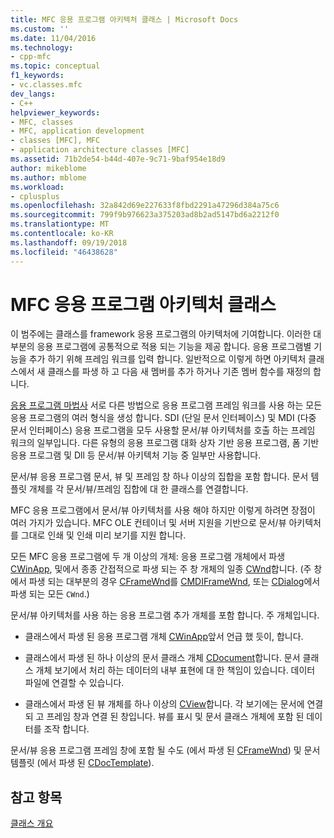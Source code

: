 ```yaml
---
title: MFC 응용 프로그램 아키텍처 클래스 | Microsoft Docs
ms.custom: ''
ms.date: 11/04/2016
ms.technology:
- cpp-mfc
ms.topic: conceptual
f1_keywords:
- vc.classes.mfc
dev_langs:
- C++
helpviewer_keywords:
- MFC, classes
- MFC, application development
- classes [MFC], MFC
- application architecture classes [MFC]
ms.assetid: 71b2de54-b44d-407e-9c71-9baf954e18d9
author: mikeblome
ms.author: mblome
ms.workload:
- cplusplus
ms.openlocfilehash: 32a842d69e227633f8fbd2291a47296d384a75c6
ms.sourcegitcommit: 799f9b976623a375203ad8b2ad5147bd6a2212f0
ms.translationtype: MT
ms.contentlocale: ko-KR
ms.lasthandoff: 09/19/2018
ms.locfileid: "46438628"
---
```

# <a name="mfc-application-architecture-classes"></a>MFC 응용 프로그램 아키텍처 클래스

이 범주에는 클래스를 framework 응용 프로그램의 아키텍처에 기여합니다. 이러한 대부분의 응용 프로그램에 공통적으로 적용 되는 기능을 제공 합니다. 응용 프로그램별 기능을 추가 하기 위해 프레임 워크를 입력 합니다. 일반적으로 이렇게 하면 아키텍처 클래스에서 새 클래스를 파생 하 고 다음 새 멤버를 추가 하거나 기존 멤버 함수를 재정의 합니다.

[응용 프로그램 마법사](../mfc/reference/mfc-application-wizard.md) 서로 다른 방법으로 응용 프로그램 프레임 워크를 사용 하는 모든 응용 프로그램의 여러 형식을 생성 합니다. SDI (단일 문서 인터페이스) 및 MDI (다중 문서 인터페이스) 응용 프로그램을 모두 사용할 문서/뷰 아키텍처를 호출 하는 프레임 워크의 일부입니다. 다른 유형의 응용 프로그램 대화 상자 기반 응용 프로그램, 폼 기반 응용 프로그램 및 Dll 등 문서/뷰 아키텍처 기능 중 일부만 사용합니다.

문서/뷰 응용 프로그램 문서, 뷰 및 프레임 창 하나 이상의 집합을 포함 합니다. 문서 템플릿 개체를 각 문서/뷰/프레임 집합에 대 한 클래스를 연결합니다.

MFC 응용 프로그램에서 문서/뷰 아키텍처를 사용 해야 하지만 이렇게 하려면 장점이 여러 가지가 있습니다. MFC OLE 컨테이너 및 서버 지원을 기반으로 문서/뷰 아키텍처를 그대로 인쇄 및 인쇄 미리 보기를 지원 합니다.

모든 MFC 응용 프로그램에 두 개 이상의 개체: 응용 프로그램 개체에서 파생 [CWinApp](../mfc/reference/cwinapp-class.md), 및에서 종종 간접적으로 파생 되는 주 창 개체의 일종 [CWnd](../mfc/reference/cwnd-class.md)합니다. (주 창에서 파생 되는 대부분의 경우 [CFrameWnd](../mfc/reference/cframewnd-class.md)를 [CMDIFrameWnd](../mfc/reference/cmdiframewnd-class.md), 또는 [CDialog](../mfc/reference/cdialog-class.md)에서 파생 되는 모든 `CWnd`.)

문서/뷰 아키텍처를 사용 하는 응용 프로그램 추가 개체를 포함 합니다. 주 개체입니다.

- 클래스에서 파생 된 응용 프로그램 개체 [CWinApp](../mfc/reference/cwinapp-class.md)앞서 언급 했 듯이, 합니다.

- 클래스에서 파생 된 하나 이상의 문서 클래스 개체 [CDocument](../mfc/reference/cdocument-class.md)합니다. 문서 클래스 개체 보기에서 처리 하는 데이터의 내부 표현에 대 한 책임이 있습니다. 데이터 파일에 연결할 수 있습니다.

- 클래스에서 파생 된 뷰 개체를 하나 이상의 [CView](../mfc/reference/cview-class.md)합니다. 각 보기에는 문서에 연결 되 고 프레임 창과 연결 된 창입니다. 뷰를 표시 및 문서 클래스 개체에 포함 된 데이터를 조작 합니다.

문서/뷰 응용 프로그램 프레임 창에 포함 될 수도 (에서 파생 된 [CFrameWnd](../mfc/reference/cframewnd-class.md)) 및 문서 템플릿 (에서 파생 된 [CDocTemplate](../mfc/reference/cdoctemplate-class.md)).

## <a name="see-also"></a>참고 항목

[클래스 개요](../mfc/class-library-overview.md)


